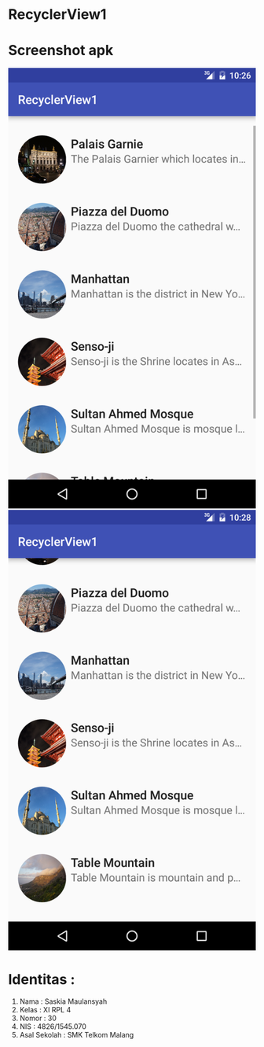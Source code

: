 # RecyclerView1
# Screenshot apk
![screenshot 1](https://github.com/saskiamaulansyah/RecyclerView1/blob/master/Screenshot_20161029-222725.png)
![screenshot 2](https://github.com/saskiamaulansyah/RecyclerView1/blob/master/Screenshot_20161029-222848.png)

# Identitas :
<ol>
<li> Nama : Saskia Maulansyah</li>
<li> Kelas : XI RPL 4</li>
<li>Nomor : 30</li>
<li>NIS : 4826/1545.070</li>
<li>Asal Sekolah : SMK Telkom Malang</li>
</ol>
